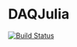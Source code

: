 # DAQJulia

[![Build Status](https://github.com/pjsjipt/DAQJulia.jl/actions/workflows/CI.yml/badge.svg?branch=main)](https://github.com/pjsjipt/DAQJulia.jl/actions/workflows/CI.yml?query=branch%3Amain)
